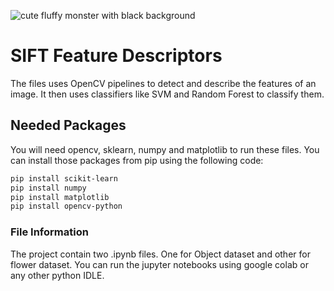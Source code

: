 <!--
title: 'Image Classification using Feature Descriptors'
description: 'This repositry contain jupyter notebooks that were used to classify objects using feature descriptrs. We have used SIFT and ORB to train classifiers like SVM and Random Forests.'
layout: Doc
language: python
authorLink: 'https://github.com/MrDexxter/'
authorName: 'Ahmad, inc.'
-->

![cute fluffy monster with black background](https://user-images.githubusercontent.com/97404986/224576815-de4444ab-0d57-4181-a3a2-7e96d0e403c1.jpg)

# SIFT Feature Descriptors

The files uses OpenCV pipelines to detect and describe the features of an image. It then uses classifiers like SVM and Random Forest to classify them.

## Needed Packages
You will need opencv, sklearn, numpy and matplotlib to run these files. You can install those packages from pip using the following code:
```bash
pip install scikit-learn
pip install numpy
pip install matplotlib
pip install opencv-python
```

### File Information
The project contain two .ipynb files. One for Object dataset and other for flower dataset. You can run the jupyter notebooks using google colab or any other python IDLE.
